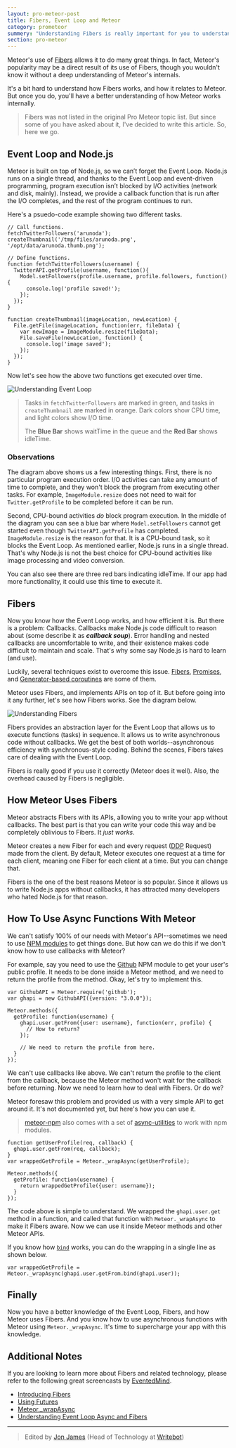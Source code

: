 ```yaml
---
layout: pro-meteor-post
title: Fibers, Event Loop and Meteor
category: prometeor
summery: "Understanding Fibers is really important for you to understand Meteor Well. This article shows, everything you need know about Fibers."
section: pro-meteor
---
```


Meteor's use of [Fibers](https://github.com/laverdet/node-Fibers) allows it to do many great things. In fact, Meteor's popularity may be a direct result of its use of Fibers, though you wouldn't know it without a deep understanding of Meteor's internals. 

It's a bit hard to understand how Fibers works, and how it relates to Meteor. But once you do, you'll have a better understanding of how Meteor works internally. 

>Fibers was not listed in the original Pro Meteor topic list. But since some of you have asked about it, I've decided to write this article. So, here we go.

## Event Loop and Node.js

Meteor is built on top of Node.js, so we can’t forget the Event Loop. Node.js runs on a single thread, and thanks to the Event Loop and event-driven programming, program execution isn’t blocked by I/O activities (network and disk, mainly). Instead, we provide a callback function that is run after the I/O completes, and the rest of the program continues to run.

Here's a psuedo-code example showing two different tasks.

    // Call functions.
    fetchTwitterFollowers('arunoda');
    createThumbnail('/tmp/files/arunoda.png', '/opt/data/arunoda.thumb.png');

    // Define functions.
    function fetchTwitterFollowers(username) {
      TwitterAPI.getProfile(username, function(){
        Model.setFollowers(profile.username, profile.followers, function() {
          console.log('profile saved!');
        });
      });
    }

    function createThumbnail(imageLocation, newLocation) {
      File.getFile(imageLocation, function(err, fileData) {
        var newImage = ImageModule.resize(fileData);
        File.saveFile(newLocation, function() {
          console.log('image saved');
        });
      });
    }

Now let's see how the above two functions get executed over time.

![Understanding Event Loop](https://i.cloudup.com/VmluSV7rBp.png)

>Tasks in `fetchTwitterFollowers` are marked in green, and tasks in `createThumbnail` are marked in orange.
>Dark colors show CPU time, and light colors show I/O time.
>
>The **Blue Bar** shows waitTime in the queue and the **Red Bar** shows idleTime.

### Observations 

The diagram above shows us a few interesting things. First, there is no particular program execution order. I/O activities can take any amount of time to complete, and they won't block the program from executing other tasks. For example, `ImageModule.resize` does not need to wait for `Twitter.getProfile` to be completed before it can be run.

Second, CPU-bound activities _do_ block program execution. In the middle of the diagram you can see a blue bar where `Model.setFollowers` cannot get started even though `TwitterAPI.getProfile` has completed. `ImageModule.resize` is the reason for that. It is a CPU-bound task, so it blocks the Event Loop. As mentioned earlier, Node.js runs in a single thread. That's why Node.js is not the best choice for CPU-bound activities like image processing and video conversion. 

You can also see there are three red bars indicating idleTime. If our app had more functionality, it could use this time to execute it.

## Fibers

Now you know how the Event Loop works, and how efficient it is. But there is a problem: Callbacks. Callbacks make Node.js code difficult to reason about (some describe it as _**callback soup**_). Error handling and nested callbacks are uncomfortable to write, and their existence makes code difficult to maintain and scale. That's why some say Node.js is hard to learn (and use).

Luckily, several techniques exist to overcome this issue. [Fibers](https://github.com/laverdet/node-Fibers), [Promises](http://promisesaplus.com/), and [Generator-based coroutines](https://medium.com/code-adventures/174f1fe66127) are some of them.

Meteor uses Fibers, and implements APIs on top of it. But before going into it any further, let's see how Fibers works. See the diagram below.

![Understanding Fibers](https://i.cloudup.com/cO895VekjA.png)

Fibers provides an abstraction layer for the Event Loop that allows us to execute functions (tasks) in sequence. It allows us to write asynchronous code without callbacks. We get the best of both worlds--asynchronous efficiency with synchronous-style coding. Behind the scenes, Fibers takes care of dealing with the Event Loop.

Fibers is really good if you use it correctly (Meteor does it well). Also, the overhead caused by Fibers is negligible.

## How Meteor Uses Fibers

Meteor abstracts Fibers with its APIs, allowing you to write your app without callbacks. The best part is that you can write your code this way and be completely oblivious to Fibers. It _just works_. 

Meteor creates a new Fiber for each and every request ([DDP](https://github.com/meteor/meteor/blob/devel/packages/livedata/DDP.md) Request) made from the client. By default, Meteor executes one request at a time for each client, meaning one Fiber for each client at a time. But you can change that.

Fibers is the one of the best reasons Meteor is so popular. Since it allows us to write Node.js apps without callbacks, it has attracted many developers who hated Node.js for that reason.

## How To Use Async Functions With Meteor

We can't satisfy 100% of our needs with Meteor's API--sometimes we need to use [NPM modules](http://meteorhacks.com/complete-npm-integration-for-meteor.html) to get things done. But how can we do this if we don't know how to use callbacks with Meteor?

For example, say you need to use the [Github](https://npmjs.org/package/github) NPM module to get your user's public profile. It needs to be done inside a Meteor method, and we need to return the profile from the method. Okay, let's try to implement this.

    var GithubAPI = Meteor.require('github');
    var ghapi = new GithubAPI({version: "3.0.0"});

    Meteor.methods({
      getProfile: function(username) {
        ghapi.user.getFrom({user: username}, function(err, profile) {
          // How to return?
        });
        
        // We need to return the profile from here.
      }
    });

We can't use callbacks like above. We can't return the profile to the client from the callback, because the Meteor method won't wait for the callback before returning. Now we need to learn how to deal with Fibers. Or do we?

Meteor foresaw this problem and provided us with a very simple API to get around it. It's not documented yet, but here's how you can use it.

> [meteor-npm](https://github.com/arunoda/meteor-npm) also comes with a set of [async-utilities](http://meteorhacks.com/improved-async-utilities-in-meteor-npm.html) to work with npm modules.

    function getUserProfile(req, callback) {
      ghapi.user.getFrom(req, callback);
    }
    var wrappedGetProfile = Meteor._wrapAsync(getUserProfile);

    Meteor.methods({
      getProfile: function(username) {
        return wrappedGetProfile({user: username});
      }
    });

The code above is simple to understand. We wrapped the `ghapi.user.get` method in a function, and called that function with `Meteor._wrapAsync` to make it Fibers aware. Now we can use it inside Meteor methods and other Meteor APIs.

If you know how [`bind`](http://goo.gl/Josco) works, you can do the wrapping in a single line as shown below.

    var wrappedGetProfile = Meteor._wrapAsync(ghapi.user.getFrom.bind(ghapi.user));

## Finally

Now you have a better knowledge of the Event Loop, Fibers, and how Meteor uses Fibers. And you know how to use asynchronous functions with Meteor using `Meteor._wrapAsync`. It's time to supercharge your app with this knowledge.

## Additional Notes

If you are looking to learn more about Fibers and related technology, please refer to the following great screencasts by [EventedMind](https://www.eventedmind.com/).

* [Introducing Fibers](https://www.eventedmind.com/feed/BmG9WmSsdzChk8Pye)
* [Using Futures](https://www.eventedmind.com/feed/kXR6nWTKNctKariSY)
* [Meteor._wrapAsync](https://www.eventedmind.com/feed/Ww3rQrHJo8FLgK7FF)
* [Understanding Event Loop Async and Fibers](https://www.youtube.com/watch?v=AWJ8LIzQMHY)

---------------

> Edited by [Jon James](https://twitter.com/jonjamz) (Head of Technology at [Writebot](http://writebot.com/))
